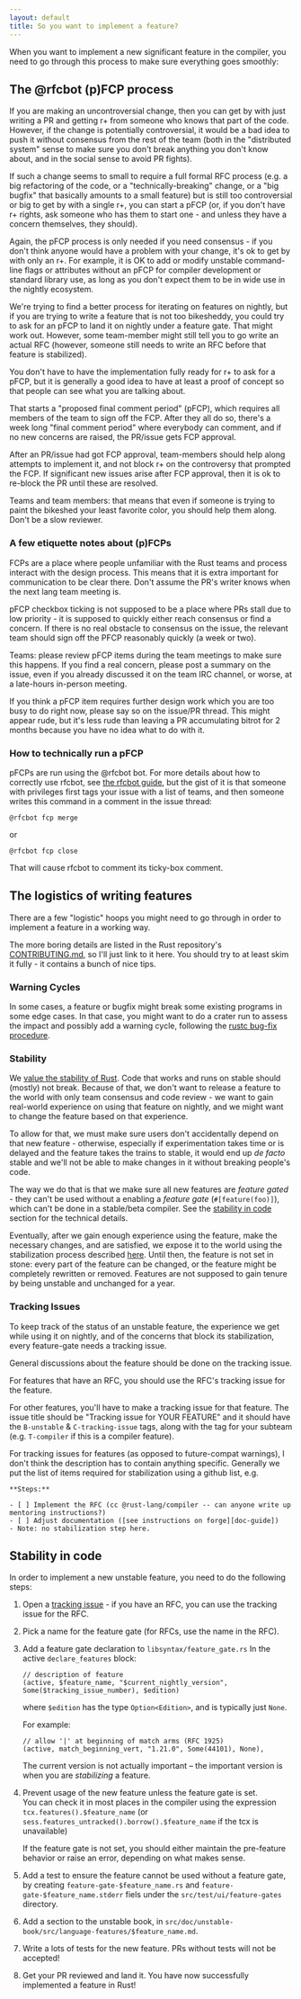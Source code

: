 ```yaml
---
layout: default
title: So you want to implement a feature?
---
```


When you want to implement a new significant feature in the compiler, you need to go through this process to make sure everything goes smoothly:

## The @rfcbot (p)FCP process

If you are making an uncontroversial change, then you can get by with just writing a PR and getting r+ from someone who knows that part of the code. However, if the change is potentially controversial, it would be a bad idea to push it without consensus from the rest of the team (both in the "distributed system" sense to make sure you don't break anything you don't know about, and in the social sense to avoid PR fights).

If such a change seems to small to require a full formal RFC process (e.g. a big refactoring of the code, or a "technically-breaking" change, or a "big bugfix" that basically amounts to a small feature) but is still too controversial or big to get by with a single r+, you can start a pFCP (or, if you don't have r+ rights, ask someone who has them to start one - and unless they have a concern themselves, they should).

Again, the pFCP process is only needed if you need consensus - if you don't think anyone would have a problem with your change, it's ok to get by with only an r+. For example, it is OK to add or modify unstable command-line flags or attributes without an pFCP for compiler development or standard library use, as long as you don't expect them to be in wide use in the nightly ecosystem.

We're trying to find a better process for iterating on features on nightly, but if you are trying to write a feature that is not too bikesheddy, you could try to ask for an pFCP to land it on nightly under a feature gate. That might work out. However, some team-member might still tell you to go write an actual RFC (however, someone still needs to write an RFC before that feature is stabilized).

You don't have to have the implementation fully ready for r+ to ask for a pFCP, but it is generally a good idea to have at least a proof of concept so that people can see what you are talking about.

That starts a "proposed final comment period" (pFCP), which requires all members of the team to sign off the FCP. After they all do so, there's a week long "final comment period" where everybody can comment, and if no new concerns are raised, the PR/issue gets FCP approval.

After an PR/issue had got FCP approval, team-members should help along attempts to implement it, and not block r+ on the controversy that prompted the FCP. If significant new issues arise after FCP approval, then it is ok to re-block the PR until these are resolved.

Teams and team members: that means that even if someone is trying to paint the bikeshed your least favorite color, you should help them along. Don't be a slow reviewer.

### A few etiquette notes about (p)FCPs

FCPs are a place where people unfamiliar with the Rust teams and process interact with the design process. This means that it is extra important for communication to be clear there. Don't assume the PR's writer knows when the next lang team meeting is.

pFCP checkbox ticking is not supposed to be a place where PRs stall due to low priority - it is supposed to quickly either reach consensus or find a concern. If there is no real obstacle to consensus on the issue, the relevant team should sign off the PFCP reasonably quickly (a week or two). 

Teams: please review pFCP items during the team meetings to make sure this happens. If you find a real concern, please post a summary on the issue, even if you already discussed it on the team IRC channel, or worse, at a late-hours in-person meeting.

If you think a pFCP item requires further design work which you are too busy to do right now, please say so on the issue/PR thread. This might appear rude, but it's less rude than leaving a PR accumulating bitrot for 2 months because you have no idea what to do with it.

### How to technically run a pFCP

pFCPs are run using the @rfcbot bot. For more details about how to correctly use rfcbot, see [the rfcbot guide], but the gist of it is that someone with privileges first tags your issue with a list of teams, and then someone writes this command in a comment in the issue thread:  
```
@rfcbot fcp merge
```
or  
```
@rfcbot fcp close
```

That will cause rfcbot to comment its ticky-box comment.

[the rfcbot guide]: https://github.com/dikaiosune/rfcbot-rs/blob/master/RFCBOT.md

## The logistics of writing features 

There are a few "logistic" hoops you might need to go through in order to implement a feature in a working way.

The more boring details are listed in the Rust repository's [CONTRIBUTING.md], so I'll just link to it here. You should try to at least skim it fully - it contains a bunch of nice tips.

[CONTRIBUTING.md]: https://github.com/rust-lang/rust/blob/master/CONTRIBUTING.md

### Warning Cycles

In some cases, a feature or bugfix might break some existing programs in some edge cases. In that case, you might want to do a crater run to assess the impact and possibly add a warning cycle, following the [rustc bug-fix procedure](rustc-bug-fix-procedure.html).

### Stability

We [value the stability of Rust]. Code that works and runs on stable should (mostly) not break. Because of that, we don't want to release a feature to the world with only team consensus and code review - we want to gain real-world experience on using that feature on nightly, and we might want to change the feature based on that experience.

To allow for that, we must make sure users don't accidentally depend on that new feature - otherwise, especially if experimentation takes time or is delayed and the feature takes the trains to stable, it would end up *de facto* stable and we'll not be able to make changes in it without breaking people's code.

The way we do that is that we make sure all new features are *feature gated* - they can't be used without a enabling a *feature gate* (`#[feature(foo)]`), which can't be done in a stable/beta compiler. See the [stability in code](#stability-in-code) section for the technical details.

Eventually, after we gain enough experience using the feature, make the necessary changes, and are satisfied, we expose it to the world using the stabilization process described [here](stabilization-guide.html). Until then, the feature is not set in stone: every part of the feature can be changed, or the feature might be completely rewritten or removed. Features are not supposed to gain tenure by being unstable and unchanged for a year.

[value the stability of Rust]: https://github.com/rust-lang/rfcs/blob/master/text/1122-language-semver.md

### Tracking Issues

To keep track of the status of an unstable feature, the experience we get while using it on nightly, and of the concerns that block its stabilization, every feature-gate needs a tracking issue.

General discussions about the feature should be done on the tracking issue.

For features that have an RFC, you should use the RFC's tracking issue for the feature.

For other features, you'll have to make a tracking issue for that feature. The issue title should be "Tracking issue for YOUR FEATURE" and it should have the `B-unstable` & `C-tracking-issue` tags, along with the tag for your subteam (e.g. `T-compiler` if this is a compiler feature).

For tracking issues for features (as opposed to future-compat warnings), I don't think the description has to contain anything specific. Generally we put the list of items required for stabilization using a github list, e.g.

```
**Steps:**

- [ ] Implement the RFC (cc @rust-lang/compiler -- can anyone write up mentoring instructions?)
- [ ] Adjust documentation ([see instructions on forge][doc-guide])
- Note: no stabilization step here.
```

## Stability in code

In order to implement a new unstable feature, you need to do the following steps:

1. Open a [tracking issue](#tracking-issues) - if you have an RFC, you can use the tracking issue for the RFC.
2. Pick a name for the feature gate (for RFCs, use the name in the RFC).
3. Add a feature gate declaration to `libsyntax/feature_gate.rs`
    In the active `declare_features` block:  
    ```
    // description of feature
    (active, $feature_name, "$current_nightly_version", Some($tracking_issue_number), $edition)
    ```
	where `$edition` has the type `Option<Edition>`, and is typically just `None`.
    
    For example:  
    ```
    // allow '|' at beginning of match arms (RFC 1925)
    (active, match_beginning_vert, "1.21.0", Some(44101), None),
    ```
    
    The current version is not actually important – the important version is when you are *stabilizing* a feature.
4. Prevent usage of the new feature unless the feature gate is set.  
    You can check it in most places in the compiler using the expression `tcx.features().$feature_name` (or `sess.features_untracked().borrow().$feature_name` if the tcx is unavailable)
    
    If the feature gate is not set, you should either maintain the pre-feature behavior or raise an error, depending on what makes sense.
5. Add a test to ensure the feature cannot be used without a feature gate, by creating `feature-gate-$feature_name.rs` and `feature-gate-$feature_name.stderr` fiels under the `src/test/ui/feature-gates` directory.
6. Add a section to the unstable book, in `src/doc/unstable-book/src/language-features/$feature_name.md`.
7. Write a lots of tests for the new feature. PRs without tests will not be accepted!
8. Get your PR reviewed and land it. You have now successfully implemented a feature in Rust!
